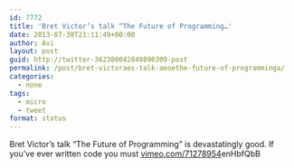 ```yaml
---
id: 7772
title: 'Bret Victor’s talk “The Future of Programming…'
date: 2013-07-30T21:11:49+00:00
author: Avi
layout: post
guid: http://twitter-362380042849890309-post
permalink: /post/bret-victoraes-talk-aeoethe-future-of-programminga/
categories:
  - none
tags:
  - micro
  - tweet
format: status
---
```

Bret Victor’s talk “The Future of Programming” is devastatingly good. If you’ve ever written code you must [vimeo.com/71278954](http://vimeo.com/71278954)enHbfQbB